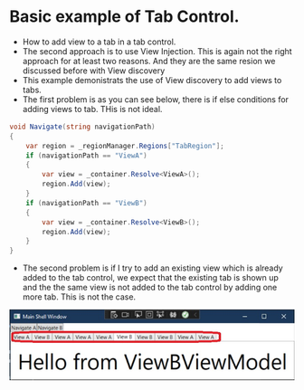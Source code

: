 # Basic example of Tab Control. 
- How to add view to a tab in a tab control.
- The second approach is to use View Injection. This is again not the right approach for at least two reasons. And they are the same resion we discussed before with View discovery 
- This example demonistrats the use of View discovery to add views to tabs.
- The first problem is as you can see below, there is if else conditions for adding views to tab. THis is not ideal.

```cs
void Navigate(string navigationPath)
{
    var region = _regionManager.Regions["TabRegion"];
    if (navigationPath == "ViewA")
    {
        var view = _container.Resolve<ViewA>();
        region.Add(view);
    }
    if (navigationPath == "ViewB")
    {
        var view = _container.Resolve<ViewB>();
        region.Add(view);
    }
}
```

- The second problem is if I try to add an existing view which is already added to the tab control, we expect that the existing tab is shown up and the the same view is not added to the tab control by adding one more tab. This is not the case. 

![Tab Control](./images/20TabControl20.jpg)


